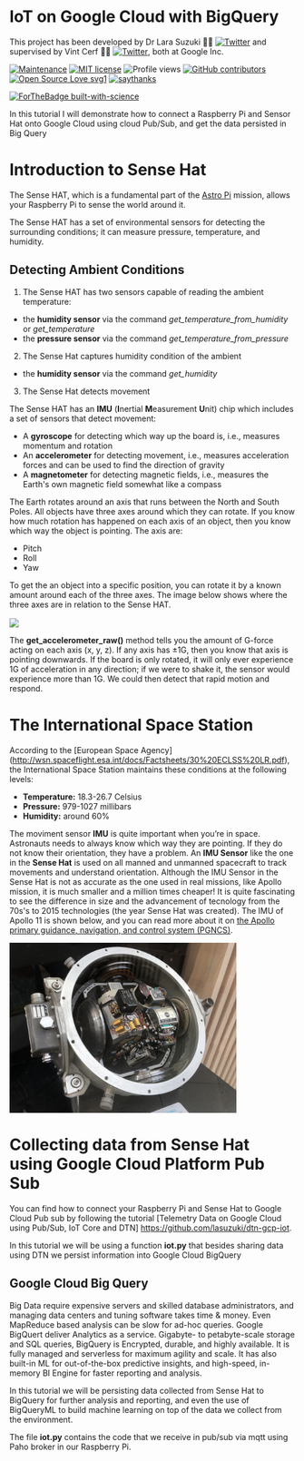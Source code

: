 # IoT on Google Cloud with BigQuery
This project has been developed by Dr Lara Suzuki :woman_technologist: [![Twitter](https://img.shields.io/twitter/url/https/twitter.com/larasuzuki.svg?style=social&label=Follow%20%40larasuzuki)](https://twitter.com/larasuzuki) and supervised by Vint Cerf :technologist: [![Twitter](https://img.shields.io/twitter/url/https/twitter.com/vgcerf.svg?style=social&label=Follow%20%40vgcerf)](https://twitter.com/vgcerf), both at Google Inc.

[![Maintenance](https://img.shields.io/badge/Maintained%3F-yes-green.svg)](https://GitHub.com/lasuzuki/StrapDown.js/graphs/commit-activity)
[![MIT license](https://img.shields.io/badge/License-MIT-blue.svg)](https://lbesson.mit-license.org/)
![Profile views](https://gpvc.arturio.dev/lasuzuki)
[![GitHub contributors](https://img.shields.io/github/contributors/Naereen/StrapDown.js.svg)](https://GitHub.com/lasuzuki/StrapDown.js/graphs/contributors/)
[![Open Source Love svg1](https://badges.frapsoft.com/os/v1/open-source.svg?v=103)](https://github.com/ellerbrock/open-source-badges/)
[![saythanks](https://img.shields.io/badge/say-thanks-ff69b4.svg)](https://saythanks.io/to/lasuzuki)

[![ForTheBadge built-with-science](http://ForTheBadge.com/images/badges/built-with-science.svg)](https://GitHub.com/lasuzuki/)

In this tutorial I will demonstrate how to connect a Raspberry Pi and Sensor Hat onto Google Cloud using cloud Pub/Sub, and get the data persisted in Big Query

# Introduction to Sense Hat
The Sense HAT, which is a fundamental part of the [Astro Pi](https://astro-pi.org/) mission, allows your Raspberry Pi to sense the world around it.

The Sense HAT has a set of environmental sensors for detecting the surrounding conditions; it can measure pressure, temperature, and humidity. 

## Detecting Ambient Conditions

1. The Sense HAT has two sensors capable of reading the ambient temperature: 
- the **humidity sensor** via the command *get_temperature_from_humidity* or *get_temperature*
- the **pressure sensor** via the command *get_temperature_from_pressure*

2. The Sense Hat captures humidity condition of the ambient
- the **humidity sensor** via the command *get_humidity*

3. The Sense Hat detects movement

The Sense HAT has an **IMU** (**I**nertial **M**easurement **U**nit) chip which includes a set of sensors that detect movement:
- A **gyroscope** for detecting which way up the board is, i.e., measures momentum and rotation
- An **accelerometer** for detecting movement, i.e., measures acceleration forces and can be used to find the direction of gravity
- A **magnetometer** for detecting magnetic fields, i.e., measures the Earth's own magnetic field somewhat like a compass

The Earth rotates around an axis that runs between the North and South Poles. All objects have three axes around which they can rotate. If you know how much rotation has happened on each axis of an object, then you know which way the object is pointing. The axis are:

- Pitch
- Roll 
- Yaw

To get the an object into a specific position, you can rotate it by a known amount around each of the three axes. The image below shows where the three axes are in relation to the Sense HAT.

<img src="https://github.com/lasuzuki/gcp-iot-bigquery/blob/main/blob/rotation_movement.jpg" width=400 align=center>

The **get_accelerometer_raw()** method tells you the amount of G-force acting on each axis (x, y, z). If any axis has ±1G, then you know that axis is pointing downwards. If the board is only rotated, it will only ever experience 1G of acceleration in any direction; if we were to shake it, the sensor would experience more than 1G. We could then detect that rapid motion and respond.

# The International Space Station
According to the [European Space Agency] (http://wsn.spaceflight.esa.int/docs/Factsheets/30%20ECLSS%20LR.pdf), the International Space Station maintains these conditions at the following levels:

- **Temperature:** 18.3-26.7 Celsius
- **Pressure:** 979-1027 millibars
- **Humidity:** around 60%

The moviment sensor **IMU** is quite important when you’re in space. Astronauts needs to always know which way they are pointing. If they do not know their orientation, they have a problem. An **IMU Sensor** like the one in the **Sense Hat** is used on all manned and unmanned spacecraft to track movements and understand orientation. Although the IMU Sensor in the Sense Hat is not as accurate as the one used in real missions, like Apollo mission, it is much smaller and a million times cheaper! It is quite fascinating to see the difference in size and the advancement of tecnology from the 70s's to 2015 technologies (the year Sense Hat was created). The IMU of Apollo 11 is shown below, and you can read more about it on [the Apollo primary guidance, navigation, and control system (PGNCS)](https://en.wikipedia.org/wiki/Apollo_PGNCS).

<img src="https://github.com/lasuzuki/gcp-iot-bigquery/blob/main/blob/appolo%2011.jpg" width=400 align=center>

# Collecting data from Sense Hat using Google Cloud Platform Pub Sub

You can find how to connect your Raspberry Pi and Sense Hat to Google Cloud Pub sub by following the tutorial [Telemetry Data on Google Cloud using Pub/Sub, IoT Core and DTN] https://github.com/lasuzuki/dtn-gcp-iot. 

In this tutorial we will be using a function **iot.py** that besides sharing data using DTN we persist information into Google Cloud BigQuery

## Google Cloud Big Query
Big Data require expensive servers and skilled database administrators, and managing data centers and tuning software takes time & money. Even MapReduce based analysis can be slow for ad-hoc queries. Google BigQuert deliver Analytics as a service. Gigabyte- to petabyte-scale storage and SQL queries, BigQuery is Encrypted, durable, and highly available. It is fully managed and serverless for maximum agility and scale. It has also built-in ML for out-of-the-box predictive insights, and high-speed, in-memory BI Engine for faster reporting and analysis.

In this tutorial we will be persisting data collected from Sense Hat to BigQuery for further analysis and reporting, and even the use of BigQueryML to build machine learning on top of the data we collect from the environment.

The file **iot.py** contains the code that we receive in pub/sub via mqtt using Paho broker in our Raspberry Pi. 

